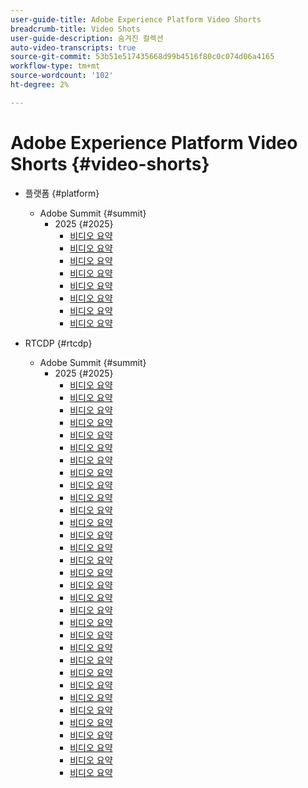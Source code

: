 ```yaml
---
user-guide-title: Adobe Experience Platform Video Shorts
breadcrumb-title: Video Shots
user-guide-description: 숨겨진 컬렉션
auto-video-transcripts: true
source-git-commit: 53b51e517435668d99b4516f80c0c074d06a4165
workflow-type: tm+mt
source-wordcount: '102'
ht-degree: 2%

---
```



# Adobe Experience Platform Video Shorts {#video-shorts}

+ 플랫폼 {#platform}
   + Adobe Summit {#summit}
      + 2025 {#2025}
         + [비디오 요약](platform/summit/2025/adobe-experience-platform-building-connected-customer-journeys.md)
         + [비디오 요약](platform/summit/2025/adobe-s-internal-use-of-aep-driving-experience-led-growth.md)
         + [비디오 요약](platform/summit/2025/architecting-adobe-experience-platform-for-scalability.md)
         + [비디오 요약](platform/summit/2025/key-takeaways-for-deploying-aep-at-scale.md)
         + [비디오 요약](platform/summit/2025/managing-data-governance-and-access-in-aep.md)
         + [비디오 요약](platform/summit/2025/optimizing-aep-with-sandbox-tooling.md)
         + [비디오 요약](platform/summit/2025/run-and-operate-strategies-for-aep-at-scale.md)
         + [비디오 요약](platform/summit/2025/single-vs-multi-sandbox-approach-in-aep.md)

+ RTCDP {#rtcdp}
   + Adobe Summit {#summit}
      + 2025 {#2025}
         + [비디오 요약](rtcdp/summit/2025/accelerating-your-audience-strategy-with-real-time-cdp.md)
         + [비디오 요약](rtcdp/summit/2025/adobe-s-approach-to-audience-strategy-and-activation.md)
         + [비디오 요약](rtcdp/summit/2025/adobe-s-approach-to-member-onboarding-and-retention.md)
         + [비디오 요약](rtcdp/summit/2025/adobe-s-internal-use-of-aep-driving-retention-with-data-driven-journeys.md)
         + [비디오 요약](rtcdp/summit/2025/adobe-s-internal-use-of-unified-profiles-for-creative-cloud.md)
         + [비디오 요약](rtcdp/summit/2025/ai-assistant-boosting-productivity-in-audience-management.md)
         + [비디오 요약](rtcdp/summit/2025/ai-assistant-for-audiences-optimizing-audience-strategies.md)
         + [비디오 요약](rtcdp/summit/2025/audience-agent-proactive-audience-health-monitoring.md)
         + [비디오 요약](rtcdp/summit/2025/audience-portal-centralizing-and-managing-audiences.md)
         + [비디오 요약](rtcdp/summit/2025/audience-portal-centralizing-data-for-better-marketing-decisions.md)
         + [비디오 요약](rtcdp/summit/2025/best-practices-for-data-modeling-in-adobe-experience-platform.md)
         + [비디오 요약](rtcdp/summit/2025/best-practices-for-schema-design-in-adobe-experience-platform.md)
         + [비디오 요약](rtcdp/summit/2025/creating-targeted-audiences-with-ai-assistant.md)
         + [비디오 요약](rtcdp/summit/2025/customer-centric-approach-vs-campaign-centric-approach.md)
         + [비디오 요약](rtcdp/summit/2025/defining-customer-experience-use-cases.md)
         + [비디오 요약](rtcdp/summit/2025/discover-activate-and-measure-with-real-time-cdp-collaboration.md)
         + [비디오 요약](rtcdp/summit/2025/end-to-end-use-case-activation-process.md)
         + [비디오 요약](rtcdp/summit/2025/evolving-customer-experience-maturity.md)
         + [비디오 요약](rtcdp/summit/2025/expanding-high-value-audiences-with-look-alike-models.md)
         + [비디오 요약](rtcdp/summit/2025/federated-audience-composition-expanding-audience-reach.md)
         + [비디오 요약](rtcdp/summit/2025/federated-audience-composition-expanding-your-reach.md)
         + [비디오 요약](rtcdp/summit/2025/federated-audience-composition-unifying-data-for-real-time-marketing.md)
         + [비디오 요약](rtcdp/summit/2025/how-ai-assistant-transforms-data-insights-in-real-time-cdp.md)
         + [비디오 요약](rtcdp/summit/2025/how-ai-enhances-real-time-cdp-with-predictive-insights.md)
         + [비디오 요약](rtcdp/summit/2025/how-real-time-cdp-collaboration-works.md)
         + [비디오 요약](rtcdp/summit/2025/how-to-operate-and-communicate-effectively-in-tiger-teams.md)
         + [비디오 요약](rtcdp/summit/2025/introducing-adobe-s-agent-orchestrator-for-intelligent-activation.md)
         + [비디오 요약](rtcdp/summit/2025/introduction-to-real-time-cdp-collaboration.md)
         + [비디오 요약](rtcdp/summit/2025/key-differentiators-of-real-time-cdp-collaboration.md)
         + [비디오 요약](rtcdp/summit/2025/run-and-operate-strategies-for-scaling-adobe-experience-platform.md)
         + [비디오 요약](rtcdp/summit/2025/the-power-of-ai-in-real-time-cdp-for-audience-optimization.md)
         + [비디오 요약](rtcdp/summit/2025/three-phased-approach-to-audience-driven-marketing.md)

